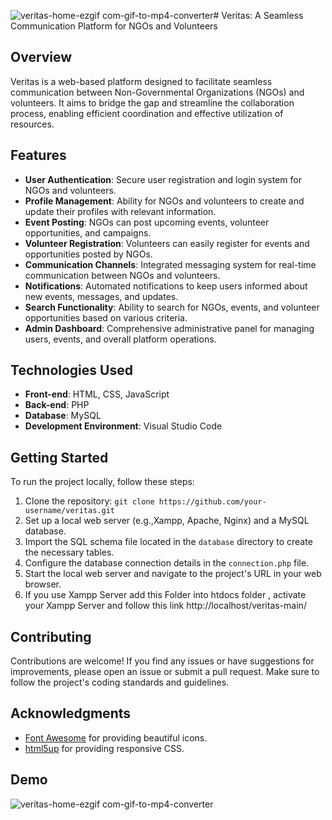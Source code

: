 ![veritas-home-ezgif com-gif-to-mp4-converter](https://github.com/SAakash-001/Veritas_dynamic_website/assets/138322859/fe1c2898-3c68-499d-b35d-356b784e3c27)# Veritas: A Seamless Communication Platform for NGOs and Volunteers

## Overview
Veritas is a web-based platform designed to facilitate seamless communication between Non-Governmental Organizations (NGOs) and volunteers. It aims to bridge the gap and streamline the collaboration process, enabling efficient coordination and effective utilization of resources.

## Features
- **User Authentication**: Secure user registration and login system for NGOs and volunteers.
- **Profile Management**: Ability for NGOs and volunteers to create and update their profiles with relevant information.
- **Event Posting**: NGOs can post upcoming events, volunteer opportunities, and campaigns.
- **Volunteer Registration**: Volunteers can easily register for events and opportunities posted by NGOs.
- **Communication Channels**: Integrated messaging system for real-time communication between NGOs and volunteers.
- **Notifications**: Automated notifications to keep users informed about new events, messages, and updates.
- **Search Functionality**: Ability to search for NGOs, events, and volunteer opportunities based on various criteria.
- **Admin Dashboard**: Comprehensive administrative panel for managing users, events, and overall platform operations.

## Technologies Used
- **Front-end**: HTML, CSS, JavaScript
- **Back-end**: PHP
- **Database**: MySQL
- **Development Environment**: Visual Studio Code

## Getting Started
To run the project locally, follow these steps:

1. Clone the repository: `git clone https://github.com/your-username/veritas.git`
2. Set up a local web server (e.g.,Xampp, Apache, Nginx) and a MySQL database.
3. Import the SQL schema file located in the `database` directory to create the necessary tables.
4. Configure the database connection details in the `connection.php` file.
5. Start the local web server and navigate to the project's URL in your web browser.
6. If you use Xampp Server add this Folder into htdocs folder , activate your Xampp Server and follow this link http://localhost/veritas-main/

## Contributing
Contributions are welcome! If you find any issues or have suggestions for improvements, please open an issue or submit a pull request. Make sure to follow the project's coding standards and guidelines.

## Acknowledgments
- [Font Awesome](https://fontawesome.com/) for providing beautiful icons.
- [html5up](https://html5up.net) for providing responsive CSS.
## Demo 
![veritas-home-ezgif com-gif-to-mp4-converter](https://github.com/SAakash-001/Veritas_dynamic_website/assets/138322859/ee1c2d32-d4e2-4e5f-9675-d15dda904a80)
